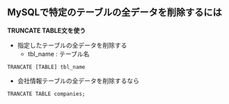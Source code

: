 ## MySQLで特定のテーブルの全データを削除するには
**TRUNCATE TABLE文を使う**

- 指定したテーブルの全データを削除する
  - tbl_name : テーブル名
```
TRANCATE [TABLE] tbl_name
```

- 会社情報テーブルの全データを削除するなら
```
TRANCATE TABLE companies;
```
